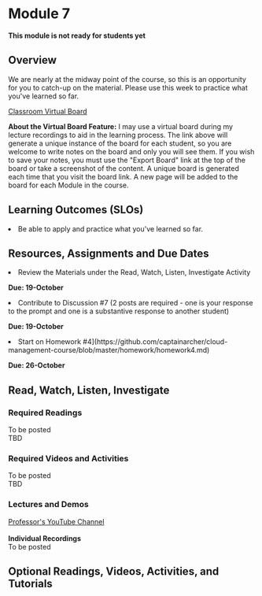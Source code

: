# Module 7
****This module is not ready for students yet****

## Overview
We are nearly at the midway point of the course, so this is an opportunity for you to catch-up on the material.  Please use this week to practice what you've learned so far.

[Classroom Virtual Board](https://www.thomasu.me/boards/cloudmgmt-fall2020)

****About the Virtual Board Feature:****
I may use a virtual board during my lecture recordings to aid in the learning process.  The link above will generate a unique instance of the board for each student, so you are welcome to write notes on the board and only you will see them.  If you wish to save your notes, you must use the "Export Board" link at the top of the board or take a screenshot of the content.  A unique board is generated each time that you visit the board link.  A new page will be added to the board for each Module in the course.<br>


## Learning Outcomes (SLOs)
<li>Be able to apply and practice what you've learned so far.

## Resources, Assignments and Due Dates


<li>Review the Materials under the Read, Watch, Listen, Investigate Activity<br>

****Due: 19-October****

<li>Contribute to Discussion #7 (2 posts are required - one is your response to the prompt and one is a substantive response to another student) <br>

****Due: 19-October**** <br>

<li>Start on Homework #4](https://github.com/captainarcher/cloud-management-course/blob/master/homework/homework4.md)
<br>

****Due: 26-October****

## Read, Watch, Listen, Investigate
### Required Readings
To be posted<br>
TBD

### Required Videos and Activities
To be posted<br>
TBD

### Lectures and Demos
[Professor's YouTube Channel](https://www.youtube.com/channel/UC3vqKF4jspXh8hxFLpTfsyw?view_as=subscriber)<br><br>
****Individual Recordings****<br>
To be posted

## Optional Readings, Videos, Activities, and Tutorials
